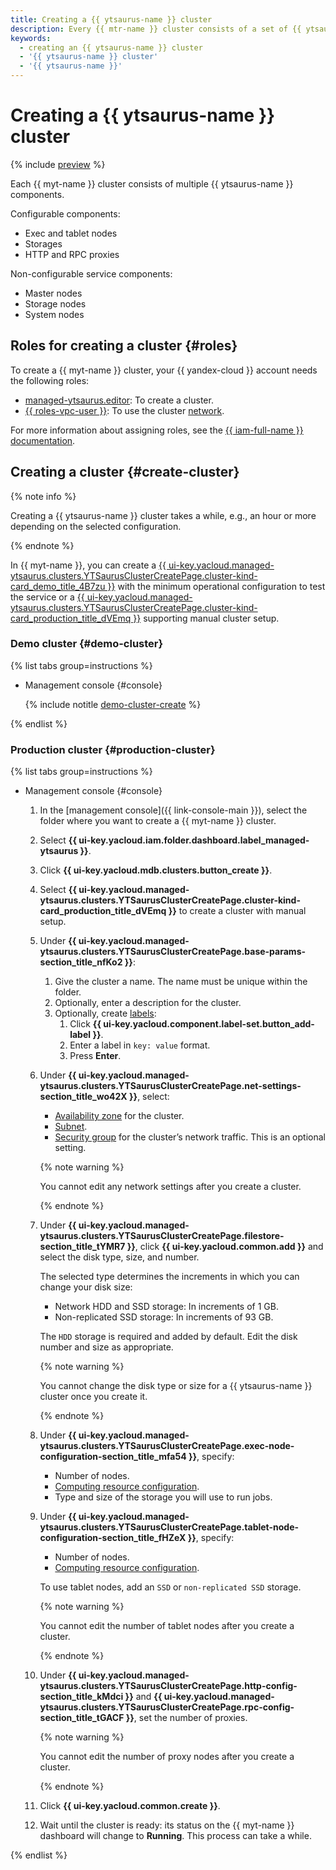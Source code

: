 ```yaml
---
title: Creating a {{ ytsaurus-name }} cluster
description: Every {{ mtr-name }} cluster consists of a set of {{ ytsaurus-name }} components, each of which can be represented in multiple instances. The instances may reside in different availability zones.
keywords:
  - creating an {{ ytsaurus-name }} cluster
  - '{{ ytsaurus-name }} cluster'
  - '{{ ytsaurus-name }}'
---
```


# Creating a {{ ytsaurus-name }} cluster

{% include [preview](../../_includes/managed-ytsaurus/note-preview.md) %}

Each {{ myt-name }} cluster consists of multiple {{ ytsaurus-name }} components.

Configurable components:
* Exec and tablet nodes
* Storages
* HTTP and RPC proxies

Non-configurable service components:
* Master nodes
* Storage nodes
* System nodes

## Roles for creating a cluster {#roles}

To create a {{ myt-name }} cluster, your {{ yandex-cloud }} account needs the following roles:

* [managed-ytsaurus.editor](../security/index.md#managed-ytsaurus-editor): To create a cluster.
* [{{ roles-vpc-user }}](../../vpc/security/index.md#vpc-user): To use the cluster [network](../../vpc/concepts/network.md#network).

For more information about assigning roles, see the [{{ iam-full-name }} documentation](../../iam/operations/roles/grant.md).

## Creating a cluster {#create-cluster}

{% note info %}

Creating a {{ ytsaurus-name }} cluster takes a while, e.g., an hour or more depending on the selected configuration.

{% endnote %}

In {{ myt-name }}, you can create a [{{ ui-key.yacloud.managed-ytsaurus.clusters.YTSaurusClusterCreatePage.cluster-kind-card_demo_title_4B7zu }}](#demo-cluster) with the minimum operational configuration to test the service or a [{{ ui-key.yacloud.managed-ytsaurus.clusters.YTSaurusClusterCreatePage.cluster-kind-card_production_title_dVEmq }}](#production-cluster) supporting manual cluster setup. 

### Demo cluster {#demo-cluster}

{% list tabs group=instructions %}

- Management console {#console}

  {% include notitle [demo-cluster-create](../../_includes/managed-ytsaurus/demo-cluster-create.md) %}

{% endlist %}

### Production cluster {#production-cluster}

{% list tabs group=instructions %}

- Management console {#console}

    1. In the [management console]({{ link-console-main }}), select the folder where you want to create a {{ myt-name }} cluster.
    1. Select **{{ ui-key.yacloud.iam.folder.dashboard.label_managed-ytsaurus }}**.
    1. Click **{{ ui-key.yacloud.mdb.clusters.button_create }}**.
    1. Select **{{ ui-key.yacloud.managed-ytsaurus.clusters.YTSaurusClusterCreatePage.cluster-kind-card_production_title_dVEmq }}** to create a cluster with manual setup.
    1. Under **{{ ui-key.yacloud.managed-ytsaurus.clusters.YTSaurusClusterCreatePage.base-params-section_title_nfKo2 }}**:
        1. Give the cluster a name. The name must be unique within the folder.
        1. Optionally, enter a description for the cluster.
        1. Optionally, create [labels](../../resource-manager/concepts/labels.md):
            1. Click **{{ ui-key.yacloud.component.label-set.button_add-label }}**.
            1. Enter a label in `key: value` format.
            1. Press **Enter**.

    1. Under **{{ ui-key.yacloud.managed-ytsaurus.clusters.YTSaurusClusterCreatePage.net-settings-section_title_wo42X }}**, select:
       * [Availability zone](../../overview/concepts/geo-scope.md) for the cluster.
       * [Subnet](../../vpc/operations/subnet-create.md).
       * [Security group](../../vpc/concepts/security-groups.md) for the cluster’s network traffic. This is an optional setting.

       {% note warning %}
       
       You cannot edit any network settings after you create a cluster.
       
       {% endnote %}

    1. Under **{{ ui-key.yacloud.managed-ytsaurus.clusters.YTSaurusClusterCreatePage.filestore-section_title_tYMR7 }}**, click **{{ ui-key.yacloud.common.add }}** and select the disk type, size, and number.

       The selected type determines the increments in which you can change your disk size:
          * Network HDD and SSD storage: In increments of 1 GB.
          * Non-replicated SSD storage: In increments of 93 GB.

       The `HDD` storage is required and added by default. Edit the disk number and size as appropriate.

       {% note warning %}
       
       You cannot change the disk type or size for a {{ ytsaurus-name }} cluster once you create it.
       
       {% endnote %}
    
    1. Under **{{ ui-key.yacloud.managed-ytsaurus.clusters.YTSaurusClusterCreatePage.exec-node-configuration-section_title_mfa54 }}**, specify:
       * Number of nodes.
       * [Computing resource configuration](../concepts/component-types.md#exec-node).
       * Type and size of the storage you will use to run jobs.

    1. Under **{{ ui-key.yacloud.managed-ytsaurus.clusters.YTSaurusClusterCreatePage.tablet-node-configuration-section_title_fHZeX }}**, specify:
       * Number of nodes.
       * [Computing resource configuration](../concepts/component-types.md#tablet-node).

       To use tablet nodes, add an `SSD` or `non-replicated SSD` storage.

       {% note warning %}
       
       You cannot edit the number of tablet nodes after you create a cluster.
       
       {% endnote %}
    
    1. Under **{{ ui-key.yacloud.managed-ytsaurus.clusters.YTSaurusClusterCreatePage.http-config-section_title_kMdci }}** and **{{ ui-key.yacloud.managed-ytsaurus.clusters.YTSaurusClusterCreatePage.rpc-config-section_title_tGACF }}**, set the number of proxies.

       {% note warning %}
       
       You cannot edit the number of proxy nodes after you create a cluster.
       
       {% endnote %}

    1. Click **{{ ui-key.yacloud.common.create }}**.
    1. Wait until the cluster is ready: its status on the {{ myt-name }} dashboard will change to **Running**. This process can take a while.

{% endlist %}